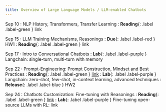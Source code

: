 ```yaml
---
title: Overview of Large Language Models / LLM-enabled Chatbots
---
```


Sep 10
: NLP History, Transformers, Transfer Learning
: **Reading**{: .label .label-green } link

Sep 15
: LLM Training Mechanisms, Reasonings
: **Due**{: .label .label-red } HW1
: **Reading**{: .label .label-green } link

Sep 17
: Intro to Conversational Chatbots
: **Lab**{: .label .label-purple } Langchain: single-turn, multi-turn with memory

Sep 22
: Prompt-Engineering: Prompt Construction, Mindset and Best Practices
: **Reading**{: .label .label-green } [link](https://arxiv.org/pdf/2305.11430)
: **Lab**{: .label .label-purple } Langchain: zero-shot, few-shot, in-context learning, advanced techniques
: **Release**{: .label .label-blue } HW2

Sep 24
: Chatbots Customization: Fine-tuning with Reasonings
: **Reading**{: .label .label-green } [link](https://newsletter.maartengrootendorst.com/p/a-visual-guide-to-reasoning-llms)
: **Lab**{: .label .label-purple } Fine-tuning open-source LLMs with RL: link
